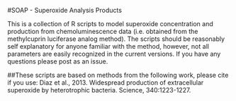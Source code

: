 #SOAP - Superoxide Analysis Products

This is a collection of R scripts to model superoxide concentration and production from chemoluminescence data (i.e. obtained from the methylcuprin luciferase analog method).  The scripts should be reasonably self explanatory for anyone familiar with the method, however, not all parameters are easily recognized in the current versions.  If you have any questions please post as an issue.

##These scripts are based on methods from the following work, please cite if you use:
Diaz et al., 2013. Widespread production of extracellular superoxide by heterotrophic bacteria. Science, 340:1223-1227.
